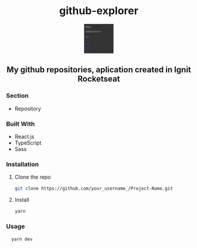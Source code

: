 <h1 align="center">github-explorer</h1>

<div align="center">
    <img src="src/assets/images/img-aplication.png" alt="image aplication" width="80" height="80">
</div>

<h2 align="center">My github repositories, aplication created in Ignit Rocketseat</h2>

### Section
- Repository

### Built With
* React.js
* TypeScript
* Sass

### Installation
1. Clone the repo
   ```sh
   git clone https://github.com/your_username_/Project-Name.git
   ```
2. Install 
   ```sh
   yarn
   ```
   
 ### Usage
 ```sh
   yarn dev
   ```
